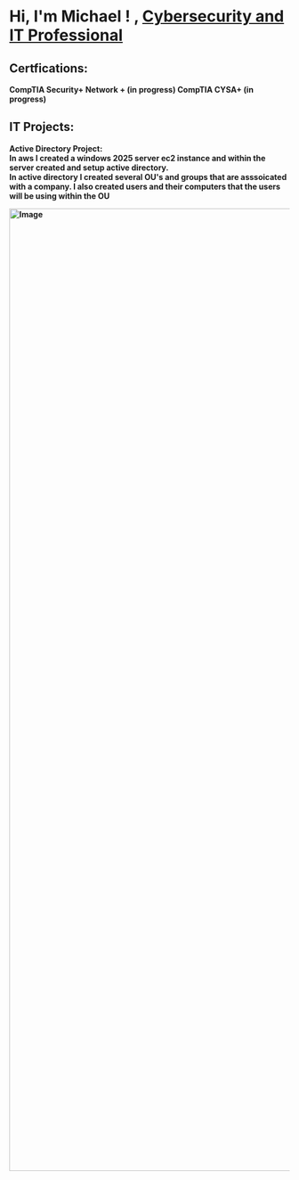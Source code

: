  <h1>Hi, I'm  Michael ! , <a href=https://www.linkedin.com/in/michael-lauretta-a2534011a//">Cybersecurity and IT Professional</a> 


 <h2> Certfications:</h2>

 <b> CompTIA Security+<b>
  <b> Network + (in progress)<b>
 <b>  CompTIA CYSA+ (in progress)


<h2>  IT  Projects:</h2>

<b> Active Directory Project:</b>
 <br> In aws I created a windows 2025 server ec2 instance and within the server created and setup active directory.<br>
   In active directory I created several  OU's  and groups that are asssoicated with a company. 
   I also created users and their computers that the users will be using within the OU <br> 

<img width="1728" alt="Image" src="https://github.com/user-attachments/assets/dd50d1a8-fcf7-4ac9-a609-a4ea7c69dd1a" />

   
  









